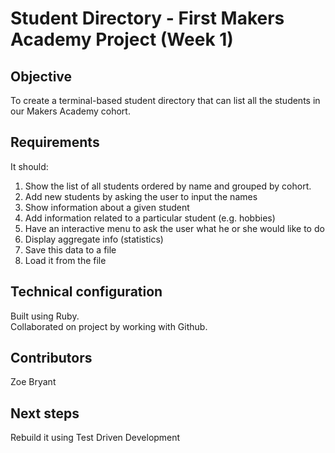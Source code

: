 Student Directory - First Makers Academy Project (Week 1)
==========================================================

Objective
---------
To create a terminal-based student directory that can list all the students in our Makers Academy cohort. 

Requirements
------------
It should: 
1. Show the list of all students ordered by name and grouped by cohort.
2. Add new students by asking the user to input the names
3. Show information about a given student
4. Add information related to a particular student (e.g. hobbies)
5. Have an interactive menu to ask the user what he or she would like to do
6. Display aggregate info (statistics)
7. Save this data to a file
8. Load it from the file

Technical configuration
-----------------------
Built using Ruby.  
Collaborated on project by working with Github.

Contributors
------------
Zoe Bryant

Next steps
----------
Rebuild it using Test Driven Development
